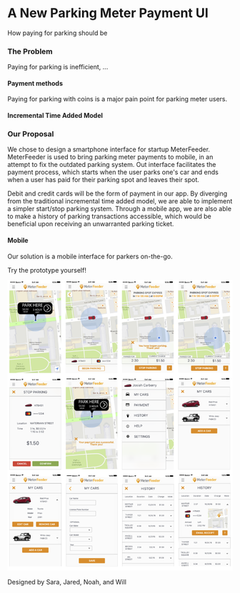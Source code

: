 # A New Parking Meter Payment UI
How paying for parking should be

### The Problem
Paying for parking is inefficient, ... 

#### Payment methods
Paying for parking with coins is a major pain point for parking meter users. 

#### Incremental Time Added Model


### Our Proposal
We chose to design a smartphone interface for startup MeterFeeder. MeterFeeder is used to bring parking meter payments to mobile, in an attempt to fix the outdated parking system. Out interface facilitates the payment process, which starts when the user parks one's car and ends when a user has paid for their parking spot and leaves their spot. 

Debit and credit cards will be the form of payment in our app. By diverging from the traditional incremental time added model, we are able to implement a simpler start/stop parking system. Through a mobile app, we are also able to make a history of parking transactions accessible, which would be beneficial upon receiving an unwarranted parking ticket. 

#### Mobile
Our solution is a mobile interface for parkers on-the-go. 

Try the prototype yourself! 

![Mockups](https://github.com/speletz/mockups/blob/master/mockups.png)



Designed by Sara, Jared, Noah, and Will
